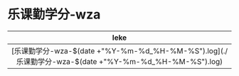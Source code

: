 # 乐课勤学分-wza

| leke |
| :----: |
| [乐课勤学分-wza-$(date +"%Y-%m-%d_%H-%M-%S").log](./乐课勤学分-wza-$(date +"%Y-%m-%d_%H-%M-%S").log) |
